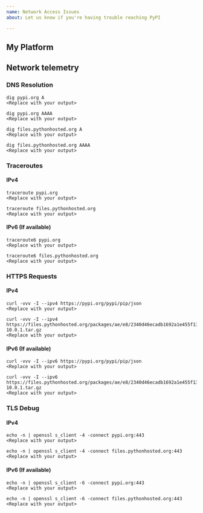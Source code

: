 ```yaml
---
name: Network Access Issues
about: Let us know if you're having trouble reaching PyPI 

---
```


<!--
    NOTE: This issue should be for problems accessing PyPI itself, including:
    * pypi.org
    * test.pypi.org
    * files.pythonhosted.org

    This issue should NOT be for any non-PyPI properties (like
    python.org, docs.python.org, etc.)
-->

## My Platform
<!--
    Any details about your specific platform:
    * If the problem is in the browser, what browser, version, and OS?
    * If the problem is with a command-line tool, what version of that tool?
    * If the problem is with connecting to PyPI, include some details about
      your network, including SSL/TLS implementation in use, internet service
      provider, and if there are any firewalls or proxies in use.
-->

## Network telemetry
<!--
    Providing this information is crucial in helping diagnose networking
    issues for PyPI.
-->

<!--
### Fastly Debug
    Note that this output is optional, as it encodes identifying information
    about your browser, public IP, and location.

    We'll remove this output from the issue before closing, but do not feel
    comfortable making it required for all users.

    If you have a browser that reproduces your access issue, go to
    https://fastly-debug.com, when the page has loaded copy and paste the
    base64 encoded blob at the top of the page into the box below, and
    uncomment this section.

    Note that you may need to disable ad-blockers and privacy protection
    extensions in order for this page to operate, as it makes numerous calls
    to servers on our CDN's network that look concerning to those tools.

```
<Replace with your output>
```
-->

### DNS Resolution

<!--
    Provide the servers you're querying for DNS here if you know. They can be
    found in /etc/resolv.conf on most linux servers, or your network settings
    for MacOS and Windows.

    dig is used for these examples, if you are familiar with another tool that
    performs a similar utility, please provide that output.
-->

```shell
dig pypi.org A
<Replace with your output>
```

```shell
dig pypi.org AAAA
<Replace with your output>
```

```shell
dig files.pythonhosted.org A
<Replace with your output>
```

```shell
dig files.pythonhosted.org AAAA
<Replace with your output>
```

### Traceroutes

<!--
    traceroute is used for these examples, if you are familiar with another tool
    that performs a similar utility, please provide that output.
-->

#### IPv4

```shell
traceroute pypi.org
<Replace with your output>
```

```shell
traceroute files.pythonhosted.org
<Replace with your output>
```

#### IPv6 (If available)

```shell
traceroute6 pypi.org
<Replace with your output>
```

```shell
traceroute6 files.pythonhosted.org
<Replace with your output>
```

### HTTPS Requests

<!--
    These provide a more holistic view of what is going on, and the ways that
    PyPI is generally accessed. They can also provide insight into TLS issues
    that may be occuring.
-->

#### IPv4

```shell
curl -vvv -I --ipv4 https://pypi.org/pypi/pip/json
<Replace with your output>
```

```shell
curl -vvv -I --ipv4 https://files.pythonhosted.org/packages/ae/e8/2340d46ecadb1692a1e455f13f75e596d4eab3d11a57446f08259dee8f02/pip-10.0.1.tar.gz
<Replace with your output>
```

#### IPv6 (If available)

```shell
curl -vvv -I --ipv6 https://pypi.org/pypi/pip/json
<Replace with your output>
```

```shell
curl -vvv -I --ipv6 https://files.pythonhosted.org/packages/ae/e8/2340d46ecadb1692a1e455f13f75e596d4eab3d11a57446f08259dee8f02/pip-10.0.1.tar.gz
<Replace with your output>
```

### TLS Debug

#### IPv4

```shell
echo -n | openssl s_client -4 -connect pypi.org:443
<Replace with your output>
```

```shell
echo -n | openssl s_client -4 -connect files.pythonhosted.org:443
<Replace with your output>
```

#### IPv6 (If available)

```shell
echo -n | openssl s_client -6 -connect pypi.org:443
<Replace with your output>
```

```shell
echo -n | openssl s_client -6 -connect files.pythonhosted.org:443
<Replace with your output>
```
